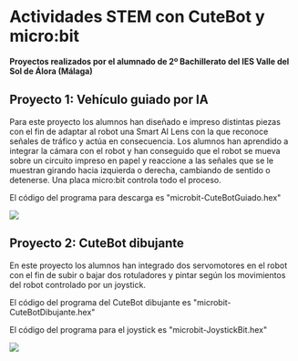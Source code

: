 # Actividades STEM con CuteBot y micro:bit
**Proyectos realizados por el alumnado de 2º Bachillerato del IES Valle del Sol de Álora (Málaga)**
## Proyecto 1: Vehículo guiado por IA
Para este proyecto los alumnos han diseñado e impreso distintas piezas con el fin de adaptar al robot una Smart AI Lens con la que reconoce señales de tráfico y actúa en consecuencia. Los alumnos han aprendido a integrar la cámara con el robot y han conseguido que el robot se mueva sobre un circuito impreso en papel y reaccione a las señales que se le muestran girando hacia izquierda o derecha, cambiando de sentido o detenerse. Una placa micro:bit controla todo el proceso.

El código del programa para descarga es "microbit-CuteBotGuiado.hex"

![](https://content.instructables.com/FEM/JEDH/LN61NMS1/FEMJEDHLN61NMS1.jpg)

## Proyecto 2: CuteBot dibujante
En este proyecto los alumnos han integrado dos servomotores en el robot con el fin de subir o bajar dos rotuladores y pintar según los movimientos del robot controlado por un joystick.

El código del programa del CuteBot dibujante es "microbit-CuteBotDibujante.hex"

El código del programa para el joystick es "microbit-JoystickBit.hex"

![](https://content.instructables.com/FIU/HA10/LN4M720R/FIUHA10LN4M720R.jpg)

